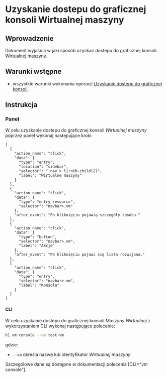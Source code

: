 # Uzyskanie dostepu do graficznej konsoli Wirtualnej maszyny

## Wprowadzenie

Dokument wyjaśnia w jaki sposób uzyskać dostepu do graficznej konsoli [Wirtualnej maszyny](/resource/compute/virtual-machine.md).

## Warunki wstępne

* wszystkie warunki wykonania operacji [Uzyskanie dostepu do graficznej konsoli](/resource/compute/virtual-machine.md#uruchomienie).

## Instrukcja

### Panel

W celu uzyskanie dostepu do graficznej konsoli *Wirtualnej maszyny* poprzez panel wykonaj następujące kroki:

```guide
[
  {
    "action_name": "click",
    "data": {
      "type": "entry",
      "location": "sidebar",
      "selector": ".nav > li:nth-child(2)",
      "label": "Wirtualne maszyny"
    }
  },
  {
    "action_name": "click",
    "data": {
      "type": "entry_resource",
      "selector": "navbar>.vm"
    },
    "after_event": "Po kliknięciu pojawią szczegóły zasobu."
  },
  {
    "action_name": "click",
    "data": {
      "type": "button",
      "selector": "navbar>.vm",
      "label": "Akcje"
    },
    "after_event": "Po kliknięciu pojawi się lista rozwijana."
  },
  {
    "action_name": "click",
    "data": {
      "type": "entry",
      "selector": "navbar>.vm",
      "label": "Konsola"
    }
  }
]
```

#### CLI

W celu uzyskanie dostepu do graficznej konsoli *Maszyny Wirtualnej* z wykorzystaniem CLI wykonaj następujące polecenie:

```bash
h1 vm console --vm test-vm
```

gdzie:

 * ```--vm``` określa nazwę lub identyfikator *Wirtualnej maszyny*

Szczegółowe dane są dostępne w dokumentacji polecenia [CLI="vm console"].